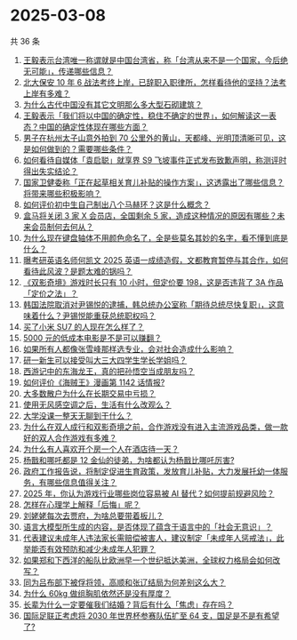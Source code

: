 # 2025-03-08

共 36 条

<!-- BEGIN ZHIHUVIDEO -->
<!-- 最后更新时间 Sat Mar 08 2025 01:08:44 GMT+0800 (China Standard Time) -->
1. [王毅表示台湾唯一称谓就是中国台湾省，称「台湾从来不是一个国家，今后绝无可能」，传递哪些信息？](https://www.zhihu.com/question/14305017010)
1. [北大保安 10 年 6 战法考终上岸，已辞职入职律所，怎样看待他的坚持？法考上岸有多难？](https://www.zhihu.com/question/14289760296)
1. [为什么古代中国没有其它文明那么多大型石砌建筑？](https://www.zhihu.com/question/338390171)
1. [王毅表示「我们将以中国的确定性，稳住不确定的世界」，如何解读这一表态？中国的确定性体现在哪些方面？](https://www.zhihu.com/question/14301460877)
1. [男子在杭州太子山意外拍到 70 公里外的黄山，天都峰、光明顶清晰可见，这是如何做到的？需要哪些条件？](https://www.zhihu.com/question/14258967229)
1. [如何看待自媒体「袁启聪」就享界 S9 飞坡事件正式发布致歉声明，称测评时得出失实结论？](https://www.zhihu.com/question/14347865758)
1. [国家卫健委称「正在起草相关育儿补贴的操作方案」，这透露出了哪些信息？将带来哪些积极影响？](https://www.zhihu.com/question/14315874925)
1. [如何评价初中生自己制出八个马赫环？这是什么概念？](https://www.zhihu.com/question/14070647519)
1. [盒马将关闭 3 家 X 会员店，全国剩余 5 家，造成这种情况的原因有哪些？未来会员制何去何从？](https://www.zhihu.com/question/13964148685)
1. [为什么现在键盘轴体不用颜色命名了，全是些莫名其妙的名字，看不懂到底是什么？](https://www.zhihu.com/question/635395139)
1. [曝考研英语名师何凯文 2025 英语一成绩造假，文都教育暂停与其合作，如何看待此风波？是题太难的锅吗？](https://www.zhihu.com/question/14206620356)
1. [《双影奇境》游戏时长只有 10 小时，但定价要 198，这是否违背了 3A 作品「定价之法」？](https://www.zhihu.com/question/14248193503)
1. [韩国法院取消对尹锡悦的逮捕，韩总统办公室称「期待总统尽快复职」，这意味着什么？尹锡悦能重获总统职权吗？](https://www.zhihu.com/question/14314167640)
1. [买了小米 SU7 的人现在怎么样了？](https://www.zhihu.com/question/778080897)
1. [5000 元的低成本电影是不是可以赚翻？](https://www.zhihu.com/question/14021241655)
1. [如果所有人都像张雪峰那样选专业，会对社会造成什么影响？](https://www.zhihu.com/question/8962065452)
1. [研一新生可以接受叫大三大四学生学长学姐吗？](https://www.zhihu.com/question/13936242234)
1. [西游记中的东海龙王，真的把孙悟空当成朋友吗？](https://www.zhihu.com/question/13867843847)
1. [如何评价《海贼王》漫画第 1142 话情报?](https://www.zhihu.com/question/14080071149)
1. [大多数散户为什么在长期交易中亏损？](https://www.zhihu.com/question/639974737)
1. [使用无风感空调之后，生活有什么改观么？](https://www.zhihu.com/question/318597664)
1. [大学没课一整天无聊到干什么？](https://www.zhihu.com/question/8608787262)
1. [为什么在双人成行和双影奇境之前，合作游戏没有进入主流游戏品类，做一款好的双人合作游戏有多难？](https://www.zhihu.com/question/14248207672)
1. [为什么有人喜欢开个房一个人在酒店待一天？](https://www.zhihu.com/question/417078756)
1. [杨戬和哪吒都是 12 金仙的徒弟，为啥都认为杨戬比哪吒厉害?](https://www.zhihu.com/question/14180201144)
1. [政府工作报告说，将制定促进生育政策，发放育儿补贴，大力发展托幼一体服务，有哪些信息值得关注？](https://www.zhihu.com/question/14105187564)
1. [2025 年，你认为游戏行业哪些岗位容易被 AI 替代？如何提前规避风险？](https://www.zhihu.com/question/13658073597)
1. [怎样在心理学上解释「后悔」呢？](https://www.zhihu.com/question/12277907079)
1. [刘姥姥每次去贾府，为啥总要带着板儿？](https://www.zhihu.com/question/10721423474)
1. [语言大模型所生成的内容，是否体现了蕴含于语言中的「社会无意识」？](https://www.zhihu.com/question/12550387479)
1. [代表建议未成年人违法家长需赔偿被害人，建议制定「未成年人惩戒法」，此举能否有效预防和减少未成年人犯罪？](https://www.zhihu.com/question/14205031877)
1. [如果郑和下西洋的船队比欧洲早一个世纪抵达美洲，全球权力格局会如何改写？](https://www.zhihu.com/question/14108484026)
1. [同为吕布部下被俘将领，高顺和张辽结局为何差别这么大？](https://www.zhihu.com/question/23826002)
1. [为什么 60kg 做组胸肌依然还是没有厚度？](https://www.zhihu.com/question/14168596079)
1. [长辈为什么一定要催我们结婚？背后有什么「焦虑」存在吗？](https://www.zhihu.com/question/11537313931)
1. [国际足联正考虑将 2030 年世界杯参赛队伍扩至 64 支，国足是不是有希望了?](https://www.zhihu.com/question/14287911935)
<!-- END ZHIHUVIDEO -->
